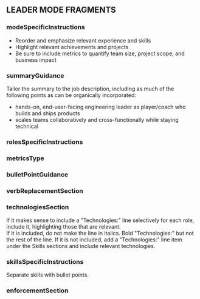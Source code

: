 ## LEADER MODE FRAGMENTS

### modeSpecificInstructions
- Reorder and emphasize relevant experience and skills
- Highlight relevant achievements and projects
- Be sure to include metrics to quantify team size, project scope, and business impact

### summaryGuidance
Tailor the summary to the job description, including as much of the following points as can be organically incorporated: 
- hands-on, end-user-facing engineering leader as player/coach who builds and ships products
- scales teams collaboratively and cross-functionally while staying technical

### rolesSpecificInstructions


### metricsType


### bulletPointGuidance


### verbReplacementSection


### technologiesSection
If it makes sense to include a "Technologies:" line selectively for each role, include it, highlighting those that are relevant.  
If it is included, do not make the line in italics.  Bold "Technologies:" but not the rest of the line.
If it is not included, add a "Technologies:" line item under the Skills sections and include relevant technologies.

### skillsSpecificInstructions
Separate skills with bullet points.

### enforcementSection